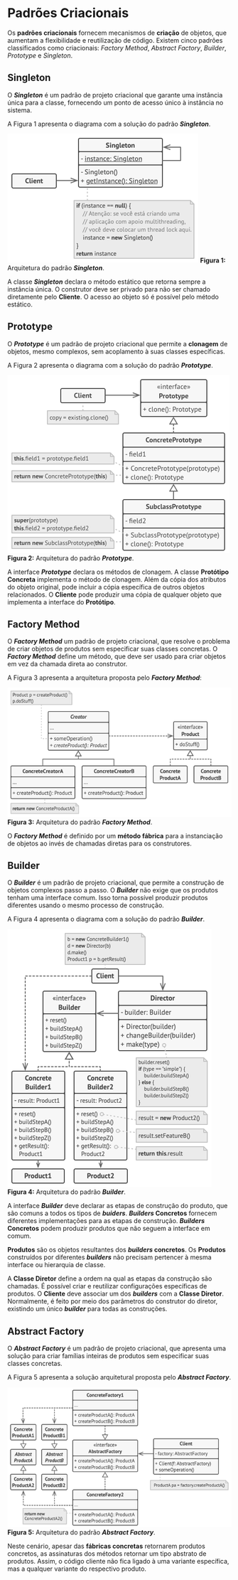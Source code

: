 # Padrões Criacionais

Os **padrões criacionais** fornecem mecanismos de **criação** de objetos, que aumentam a flexibilidade e reutilização de código. Existem cinco padrões classificados como criacionais: *Factory Method*, *Abstract Factory*, *Builder*, *Prototype* e *Singleton*.

## Singleton

O ***Singleton*** é um padrão de projeto criacional que garante uma instância única para a classe, fornecendo um ponto de acesso único à instância no sistema.

A Figura 1 apresenta o diagrama com a solução do padrão ***Singleton***.

![Singleton](../imagens/criacional/singleton/singleton_3.png)
**Figura 1:** Arquitetura do padrão ***Singleton***.

A classe ***Singleton*** declara o método estático que retorna sempre a instância única. O construtor deve ser privado para não ser chamado diretamente pelo **Cliente**. O acesso ao objeto só é possível pelo método estático.

## Prototype

O ***Prototype*** é um padrão de projeto criacional que permite a **clonagem** de objetos, mesmo complexos, sem acoplamento à suas classes específicas.

A Figura 2 apresenta o diagrama com a solução do padrão ***Prototype***.

![Prototype](../imagens/criacional/prototype/prototype_2.png)
**Figura 2:** Arquitetura do padrão ***Prototype***.

A interface ***Prototype*** declara os métodos de clonagem. A classe **Protótipo Concreta** implementa o método de clonagem. Além da cópia dos atributos do objeto original, pode incluir a cópia específica de outros objetos relacionados. O **Cliente** pode produzir uma cópia de qualquer objeto que implementa a interface do **Protótipo**.

## Factory Method

O ***Factory Method*** um padrão de projeto criacional, que resolve o problema de criar objetos de produtos sem especificar suas classes concretas. O ***Factory Method*** define um método, que deve ser usado para criar objetos em vez da chamada direta ao construtor.

A Figura 3 apresenta a arquitetura proposta pelo ***Factory Method***:

![Factory Method](../imagens/criacional/factory_method/factory_method_2.png)
**Figura 3:** Arquitetura do padrão ***Factory Method***.

O ***Factory Method*** é definido por um **método fábrica** para a instanciação de objetos ao invés de chamadas diretas para os construtores.

## Builder

O ***Builder*** é um padrão de projeto criacional, que permite a construção de objetos complexos passo a passo. O ***Builder*** não exige que os produtos tenham uma interface comum. Isso torna possível produzir produtos diferentes usando o mesmo processo de construção.

A Figura 4 apresenta o diagrama com a solução do padrão ***Builder***.

![Builder](../imagens/criacional/builder/builder_2.png)
**Figura 4:** Arquitetura do padrão ***Builder***.

A interface ***Builder*** deve declarar as etapas de construção do produto, que são comuns a todos os tipos de ***buiders***. ***Builders* Concretos** fornecem diferentes implementações para as etapas de construção. ***Builders* Concretos** podem produzir produtos que não seguem a interface em comum.

**Produtos** são os objetos resultantes dos ***builders* concretos**. Os **Produtos** construídos por diferentes ***builders*** não precisam pertencer à mesma interface ou hierarquia de classe.

A **Classe Diretor** define a ordem na qual as etapas da construção são chamadas. É possível criar e reutilizar configurações específicas de produtos. O **Cliente** deve associar um dos ***builders*** com a **Classe Diretor**. Normalmente, é feito por meio dos parâmetros do construtor do diretor, existindo um único ***builder*** para todas as construções.

## Abstract Factory

O ***Abstract Factory*** é um padrão de projeto criacional, que apresenta uma solução para criar famílias inteiras de produtos sem especificar suas classes concretas.

A Figura 5 apresenta a solução arquitetural proposta pelo ***Abstract Factory***.

![Abstract Factory](../imagens/criacional/abstract_factory/abstract_factory_3.png)
**Figura 5:** Arquitetura do padrão ***Abstract Factory***.

Neste cenário, apesar das **fábricas concretas** retornarem produtos concretos, as assinaturas dos métodos retornar um tipo abstrato de produtos. Assim, o código cliente não fica ligado à uma variante específica, mas a qualquer variante do respectivo produto.
